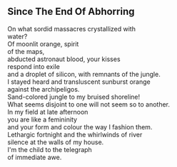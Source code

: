 Since The End Of Abhorring
--------------------------
On what sordid massacres crystallized with  
water?  
Of moonlit orange, spirit  
of the maps,  
abducted astronaut blood, your kisses  
respond into exile  
and a droplet of silicon, with remnants of the jungle.  
I stayed heard and transluscent sunburst orange  
against the archipeligos.  
Sand-colored jungle to my bruised shoreline!  
What seems disjoint to one will not seem so to another.  
In my field at late afternoon  
you are like a femininity  
and your form and colour the way I fashion them.  
Lethargic fortnight and the whirlwinds of river  
silence at the walls of my house.  
I'm the child to the telegraph  
of immediate awe.  
